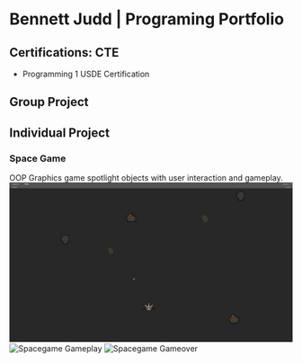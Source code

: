 # Bennett Judd | Programing Portfolio

## Certifications: CTE
* Programming 1 USDE Certification

## Group Project 

## Individual Project

### Space Game
OOP Graphics game spotlight objects with user interaction and gameplay.
![Spacegame Menu](https://github.com/BennettJudd/ProjectPlace/blob/main/images/Spacegame.png)
![Spacegame Gameplay]()
![Spacegame Gameover]()
